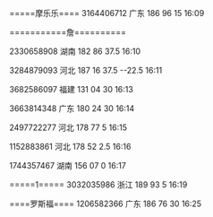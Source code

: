 =====摩乐乐====
3164406712 广东 186 96 15
16:09

===========詹==========

2330658908 湖南 182 86 37.5
16:10

3284879093 河北 187 16 37.5   --22.5
16:11

3682586097 福建 131 04 30
16:13

3663814348 广东 180 24 30
16:14

2497722277 河北 178 77 5
16:15

1152883861 河北 178 52 2.5
16:16

1744357467 湖南 156 07 0
16:17

=====1=====
3032035986 浙江 189 93 5
16:19

====罗斯福====
1206582366 广东 186 76 30
16:25
